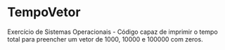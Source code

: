 # TempoVetor
Exercício de Sistemas Operacionais - Código capaz de imprimir o tempo total para preencher um vetor de 1000, 10000 e 100000 com zeros.
